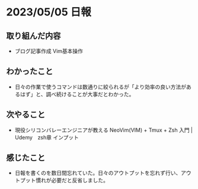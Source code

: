 # 2023/05/05 日報

## 取り組んだ内容

- ブログ記事作成 Vim基本操作

## わかったこと

- 日々の作業で使うコマンドは数通りに絞られるが「より効率の良い方法があるはず」と、調べ続けることが大事だとわかった。

## 次やること

- 現役シリコンバレーエンジニアが教える NeoVim\(VIM\) \+ Tmux \+ Zsh 入門 \|　Udemy　zsh章 インプット

## 感じたこと

- 日報を書くのを数日間忘れていた。日々のアウトプットを忘れず行い、アウトプット慣れが必要だと反省しました。

